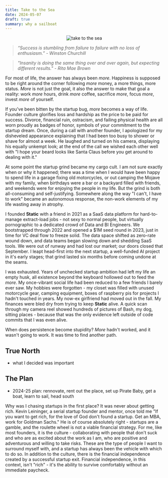 ```yaml
---
title: Take to the Sea
date: 2024-05-07
draft: true
summary: why a sailboat
---
```


<figure style="margin:auto; text-align:center; width: 80%;">
	<img src="https://i.gifer.com/M2E.gif" alt="take to the sea"/>
</figure>

> _“Success is stumbling from failure to failure with no loss of enthusiasm.” -  Winston Churchill_

> _"Insanity is doing the same thing over and over again, but expecting different results." - Rita Mae Brown_

For most of life, the answer has always been _more_. Happiness is supposed to be right around the corner following _more_ money, a more things, more status. _More_ is not just the goal, it also the answer to make that goal a reality: work _more_ hours, drink _more_ coffee, sacrifice _more_, focus _more_, invest _more_ of yourself. 

If you've been bitten by the startup bug, _more_ becomes a way of life. Founder culture glorifies loss and hardship as the price to be paid for success. Divorce, financial ruin, ostracism, and failing physical health are all worn proudly as badges of honor, symbols of your commitment to the startup dream. Once, during a call with another founder, I apologized for my disheveled appearance explaining that I had been too busy to shower or shave for almost a week. He laughed and turned on his camera, displaying his equally unkempt look; at the end of the call we wished each other well with "I hope your beard looks like Santa Claus before you get around to dealing with it." 

At some point the startup grind became my cargo cult. I am not sure exactly when or why it happened; there was a time when I would have been happy to spend life in a garage fixing old motorcycles, or out camping the Mojave with my family, when birthdays were a bar or a backyard filled with friends, and weekends were for enjoying the people in my life. But the grind is both all-consuming and self-justifying. Somewhere along the way "I can't, I have to work" became an autonomous response, the non-work elements of my life wasting away in atrophy. 

I founded **Static** with a friend in 2021 as a SaaS data platform for hard-to-manage extract-load jobs - not sexy to normal people, but virtually pornographic to a dedicated crowd of Data and BI Engineers. We bootstrapped through 2022 and opened a $1M seed round in 2023, just in time for VC deal flow to freeze solid. The data space shifted as zero-rate wound down, and data teams began slowing down and shedding SaaS tools. We were out of runway and had lost our market; our doors closed that September. I leapt head-first into the next startup, a well-funded AI project in it's early stages; that grind lasted six months before coming undone at the seams. 

I was exhausted. Years of unchecked startup ambition had left my life an empty husk, all existence beyond the keyboard hollowed out to feed the _more_. My once-vibrant social life had been reduced to a few friends I barely ever saw. My hobbies were forgotten - my closet was filled with unused motorcycle gear, camping equipment, boxes of raspberry pis for projects I hadn't touched in years. My now-ex girlfriend had moved out in the fall. My finances were bled dry from trying to keep **Static** alive. A quick scan through my camera reel showed hundreds of pictures of Bash, my dog, sitting places - because that was the only evidence left outside of code commits that I was even alive. 

When does persistence become stupidity? _More_ hadn't worked, and it wasn't going to work. It was time to find another path. 	

## True North
- what I decided was important

## The Plan
- 2024-25 plan: rennovate, rent out the place, set up Pirate Baby, get a boat, learn to sail, head south
	
Why was I chasing startups in the first place? It was never about getting rich. Kevin Leininger, a serial startup founder and mentor, once told me "If you want to get rich, for the love of God don't found a startup. Get an MBA, work for Goldman Sachs." He is of course absolutely right - startups are a gamble, and the roulette wheel is not a viable financial strategy. For me, like most founders, it is the culture - collaborating with people that don't suck and who are as excited about the work as I am, who are positive and adventurous and willing to take risks. These are the type of people I want to surround myself with, and a startup has always been the vehicle with which to do so. 
In addition to the culture, there is the financial independence created by a successful startup exit. Financial independence, in this context, isn't "rich" - it's the ability to survive comfortably without an immediate paycheck. 
  
	 
<!--stackedit_data:
eyJoaXN0b3J5IjpbLTEwNTA5MDE1NDEsLTkwNjQ2MDA0LDczMj
kzMjQ0NSwtMTAzMzY3NzI3NSw0NjkwNzk5ODksNzM5MzA2NTQx
LC0xMTI0MDk3MzkwLDg1MDMxNjg1NSwtMTIxNTk1MjU5OSwxMz
E1NzM4MjMyLDc1MTc5MjE1NiwtMTkxODE4NDM1MSw4NzE0MDA1
MiwxMjQ3NDU1MDU3LDIwMDc2MjkxODMsLTEzNjE2MTIzMDQsMT
g2MDY3MjYwN119
-->
